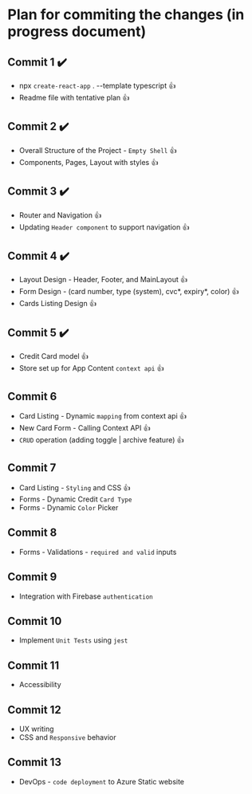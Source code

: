 # Plan for commiting the changes (in progress document)

## Commit 1 :heavy_check_mark:

- npx `create-react-app` . --template typescript :thumbsup:
- Readme file with tentative plan :thumbsup:

## Commit 2 :heavy_check_mark:
- Overall Structure of the Project - `Empty Shell` :thumbsup:
- Components, Pages, Layout with styles :thumbsup:

## Commit 3 :heavy_check_mark:
-  Router and Navigation :thumbsup:
-  Updating `Header component` to support navigation :thumbsup:

## Commit 4 :heavy_check_mark:
-  Layout Design - Header, Footer, and MainLayout :thumbsup:
-  Form Design - (card number, type (system), cvc*, expiry*, color) :thumbsup:
-  Cards Listing Design :thumbsup:

## Commit 5 :heavy_check_mark:
-  Credit Card model :thumbsup:
-  Store set up for App Content `context api` :thumbsup:

## Commit 6
-  Card Listing - Dynamic `mapping` from context api :thumbsup:
-  New Card Form - Calling Context API :thumbsup:
-  `CRUD` operation (adding toggle | archive feature)  :thumbsup:

## Commit 7
-  Card Listing - `Styling` and CSS  :thumbsup:
-  Forms - Dynamic Credit `Card Type`
-  Forms - Dynamic `Color` Picker

## Commit 8
-  Forms - Validations - `required and valid` inputs

## Commit 9
-  Integration with Firebase `authentication`

## Commit 10
-  Implement `Unit Tests` using `jest`

## Commit 11
-  Accessibility

## Commit 12
-  UX writing
-  CSS and `Responsive` behavior 

## Commit 13
-  DevOps - `code deployment` to Azure Static website